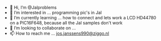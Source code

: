 - 👋 Hi, I’m @Jalproblems
- 👀 I’m interested in ... programming pic's in Jal
- 🌱 I’m currently learning ... how to connect and lets work a LCD HD44780 on a PIC16F648, because all the Jal samples don't work
- 💞️ I’m looking to collaborate on ...
- 📫 How to reach me ... jos.janssens990@ziggo.nl

<!---
Jalproblems/Jalproblems is a ✨ special ✨ repository because its `README.md` (this file) appears on your GitHub profile.
You can click the Preview link to take a look at your changes.
--->
